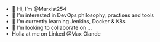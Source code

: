 - 👋 Hi, I’m @Marxist254
- 👀 I’m interested in DevOps philosophy, practises and tools
- 🌱 I’m currently learning Jenkins, Docker & K8s
- 💞️ I’m looking to collaborate on ...
- Holla at me on Linked @Max Olande

